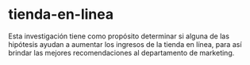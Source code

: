 # tienda-en-linea
Esta investigación tiene como propósito determinar si alguna de las hipótesis ayudan a aumentar los ingresos de la tienda en línea, para así brindar las mejores recomendaciones al departamento de marketing.
